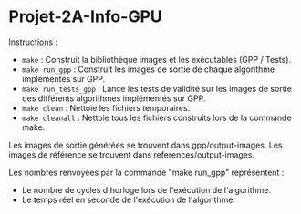 Projet-2A-Info-GPU
==================

Instructions :

 - `make` : Construit la bibliothèque images et les exécutables (GPP / Tests).
 - `make run_gpp` : Construit les images de sortie de chaque algorithme implémentés sur GPP.
 - `make run_tests_gpp` : Lance les tests de validité sur les images de sortie des différents algorithmes implémentés sur GPP.
 - `make clean` : Nettoie les fichiers temporaires.
 - `make cleanall` : Nettoie tous les fichiers construits lors de la commande make. 

Les images de sortie générées se trouvent dans gpp/output-images.
Les images de référence se trouvent dans references/output-images.

Les nombres renvoyées par la commande "make run_gpp" représentent :
- Le nombre de cycles d'horloge lors de l'exécution de l'algorithme.
- Le temps réel en seconde de l'exécution de l'algorithme.